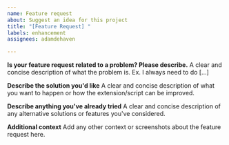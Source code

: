 ```yaml
---
name: Feature request
about: Suggest an idea for this project
title: "[Feature Request] "
labels: enhancement
assignees: adamdehaven

---
```


**Is your feature request related to a problem? Please describe.**
A clear and concise description of what the problem is. Ex. I always need to do [...]

**Describe the solution you'd like**
A clear and concise description of what you want to happen or how the extension/script can be improved.

**Describe anything you've already tried**
A clear and concise description of any alternative solutions or features you've considered.

**Additional context**
Add any other context or screenshots about the feature request here.

